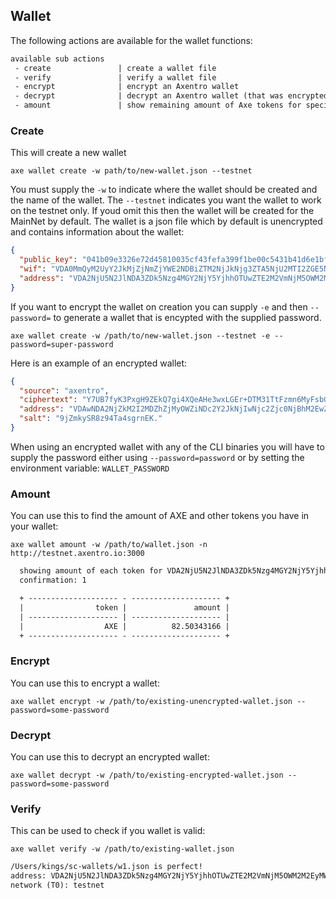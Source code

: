 ## Wallet

The following actions are available for the wallet functions:

```reStructuredText
available sub actions
 - create               | create a wallet file
 - verify               | verify a wallet file
 - encrypt              | encrypt an Axentro wallet
 - decrypt              | decrypt an Axentro wallet (that was encrypted using axentro)
 - amount               | show remaining amount of Axe tokens for specified address
```

### Create

This will create a new wallet

`axe wallet create -w path/to/new-wallet.json --testnet`

You must supply the `-w` to indicate where the wallet should be created and the name of the wallet. The `--testnet` indicates you want the wallet to work on the testnet only. If youd omit this then the wallet will be created for the MainNet by default. The wallet is a json file which by default is unencrypted and contains information about the wallet:

```json
{
  "public_key": "041b09e3326e72d45810035cf43fefa399f1be00c5431b41d6e1bfb531c187d9d07114036dc1b0120e9289f8703ea253eb04debf639c87709b3bc9eee541a0c70f",
  "wif": "VDA0MmQyM2UyY2JkMjZjNmZjYWE2NDBiZTM2NjJkNjg3ZTA5NjU2MTI2ZGE5NWYwY2I0YWIyYzM3NDg5MzIwNDA2YzgyN2Zi",
  "address": "VDA2NjU5N2JlNDA3ZDk5Nzg4MGY2NjY5YjhhOTUwZTE2M2VmNjM5OWM2M2EyMWQz"
}
```

If you want to encrypt the wallet on creation you can supply `-e` and then `--password=` to generate a wallet that is encypted with the supplied password.

`axe wallet create -w /path/to/new-wallet.json --testnet -e --password=super-password`

Here is an example of an encrypted wallet:

```json
{
  "source": "axentro",
  "ciphertext": "Y7UB7fyK3PxgH9ZEkQ7gi4XQeAHe3wxLGEr+DTM31TtFzmn6MyFsbGgRmsYBbKt/dnLgFV1B7FLQZc0KtLzNM9fLODXEMP9Xu00KZ1YvtDXVmDznRgSWh0lA/o2JPdbzU6JcOa03/GOC4Vjl7nlTfIBpxTNuMXoV/VANmkvu8ORR2QAcNAEQsYaBDvxFuvjlAFHUZLhQ6QpsACcXvbHaqwPKGsAYLVk2hV2oN99dFUNImX4Z5GHfphhhpDcKyLypJBIWxsPqSCj5TIeUk2565J8e6shUk09Uw0dwIJhqxsfaP+Na11vlh/dUt6P+I0jhrEqcNofXW+Ga4+UFTx5gnu5F8J0xzi7JD+lpSpUiestrZZWLHZe7QRjJWfcEdo76FFCu8Bb0ndQHXjJOeOaGqNt26UOZ86NI8Qi50gT6+tacLJAcvn9XdESTWhI2EKZt",
  "address": "VDAwNDA2NjZkM2I2MDZhZjMyOWZiNDc2Y2JkNjIwNjc2Zjc0NjBhM2EwZWNjZWRk",
  "salt": "9jZmkySR8z94Ta4sgrnEK."
}
```

When using an encrypted wallet with any of the CLI binaries you will have to supply the password either using `--password=password` or by setting the environment variable: `WALLET_PASSWORD`

### Amount

You can use this to find the amount of AXE and other tokens you have in your wallet:

`axe wallet amount -w /path/to/wallet.json -n http://testnet.axentro.io:3000`

```reStructuredText
  showing amount of each token for VDA2NjU5N2JlNDA3ZDk5Nzg4MGY2NjY5YjhhOTUwZTE2M2VmNjM5OWM2M2EyMWQz.
  confirmation: 1

  + -------------------- - -------------------- +
  |                token |               amount |
  | -------------------- | -------------------- |
  |                  AXE |          82.50343166 |
  + -------------------- - -------------------- +
```



### Encrypt

You can use this to encrypt a wallet:

`axe wallet encrypt -w /path/to/existing-unencrypted-wallet.json --password=some-password`

### Decrypt

You can use this to decrypt an encrypted wallet:

`axe wallet decrypt -w /path/to/existing-encrypted-wallet.json --password=some-password`

### Verify

This can be used to check if you wallet is valid:

`axe wallet verify -w /path/to/existing-wallet.json`

```reStructuredText
/Users/kings/sc-wallets/w1.json is perfect!
address: VDA2NjU5N2JlNDA3ZDk5Nzg4MGY2NjY5YjhhOTUwZTE2M2VmNjM5OWM2M2EyMWQz
network (T0): testnet
```







